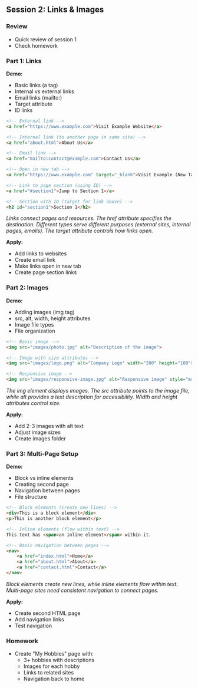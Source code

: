 
## Session 2: Links & Images

### Review
- Quick review of session 1
- Check homework
 
### Part 1: Links
**Demo:**
- Basic links (a tag)
- Internal vs external links
- Email links (mailto:)
- Target attribute
- ID links

```html
<!-- External link -->
<a href="https://www.example.com">Visit Example Website</a>

<!-- Internal link (to another page in same site) -->
<a href="about.html">About Us</a>

<!-- Email link -->
<a href="mailto:contact@example.com">Contact Us</a>

<!-- Open in new tab -->
<a href="https://www.example.com" target="_blank">Visit Example (New Tab)</a>

<!-- Link to page section (using ID) -->
<a href="#section1">Jump to Section 1</a>

<!-- Section with ID (target for link above) -->
<h2 id="section1">Section 1</h2>
```
*Links connect pages and resources. The href attribute specifies the destination. Different types serve different purposes (external sites, internal pages, emails). The target attribute controls how links open.*

**Apply:**
- Add links to websites
- Create email link
- Make links open in new tab
- Create page section links

### Part 2: Images
**Demo:**
- Adding images (img tag)
- src, alt, width, height attributes
- Image file types
- File organization

```html
<!-- Basic image -->
<img src="images/photo.jpg" alt="Description of the image">

<!-- Image with size attributes -->
<img src="images/logo.png" alt="Company Logo" width="200" height="100">

<!-- Responsive image -->
<img src="images/responsive-image.jpg" alt="Responsive image" style="max-width:100%;">
```
*The img element displays images. The src attribute points to the image file, while alt provides a text description for accessibility. Width and height attributes control size.*

**Apply:**
- Add 2-3 images with alt text
- Adjust image sizes
- Create images folder

### Part 3: Multi-Page Setup
**Demo:**
- Block vs inline elements
- Creating second page
- Navigation between pages
- File structure

```html
<!-- Block elements (create new lines) -->
<div>This is a block element</div>
<p>This is another block element</p>

<!-- Inline elements (flow within text) -->
This text has <span>an inline element</span> within it.

<!-- Basic navigation between pages -->
<nav>
    <a href="index.html">Home</a>
    <a href="about.html">About</a>
    <a href="contact.html">Contact</a>
</nav>
```
*Block elements create new lines, while inline elements flow within text. Multi-page sites need consistent navigation to connect pages.*

**Apply:**
- Create second HTML page
- Add navigation links
- Test navigation

### Homework
- Create "My Hobbies" page with:
  - 3+ hobbies with descriptions
  - Images for each hobby
  - Links to related sites
  - Navigation back to home